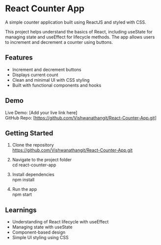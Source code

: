 # React Counter App

A simple counter application built using ReactJS and styled with CSS.

This project helps understand the basics of React, including useState for managing state and useEffect for lifecycle methods. The app allows users to increment and decrement a counter using buttons.

## Features

- Increment and decrement buttons
- Displays current count
- Clean and minimal UI with CSS styling
- Built with functional components and hooks

## Demo

Live Demo: [Add your live link here]  
GitHub Repo: [https://github.com/Vishwanathangit/React-Counter-App.git]

## Getting Started

1. Clone the repository  
   https://github.com/Vishwanathangit/React-Counter-App.git

2. Navigate to the project folder  
   cd react-counter-app

3. Install dependencies  
   npm install

4. Run the app  
   npm start

## Learnings

- Understanding of React lifecycle with useEffect
- Managing state with useState
- Component-based design
- Simple UI styling using CSS
